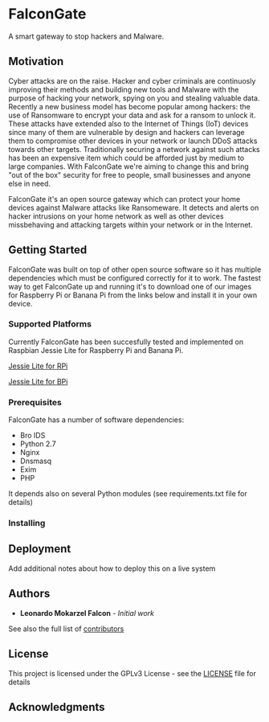 # FalconGate

A smart gateway to stop hackers and Malware.

## Motivation

Cyber attacks are on the raise. Hacker and cyber criminals are continuosly improving their methods and building new tools and Malware with the purpose of hacking your network, spying on you and stealing valuable data. Recently a new business model has become popular among hackers: the use of Ransomware to encrypt your data and ask for a ransom to unlock it. These attacks have extended also to the Internet of Things (IoT) devices since many of them are vulnerable by design and hackers can leverage them to compromise other devices in your network or launch DDoS attacks towards other targets. Traditionally securing a network against such attacks has been an expensive item which could be afforded just by medium to large companies. With FalconGate we're aiming to change this and bring "out of the box" security for free to people, small businesses and anyone else in need.

FalconGate it's an open source gateway which can protect your home devices against Malware attacks like Ransomeware. It detects and alerts on hacker intrusions on your home network as well as other devices missbehaving and attacking targets within your network or in the Internet.

## Getting Started

FalconGate was built on top of other open source software so it has multiple dependencies which must be configured correctly for it to work. The fastest way to get FalconGate up and running it's to download one of our images for Raspberry Pi or Banana Pi from the links below and install it in your own device.


### Supported Platforms

Currently FalconGate has been succesfully tested and implemented on Raspbian Jessie Lite for Raspberry Pi and Banana Pi.

[Jessie Lite for RPi](https://downloads.raspberrypi.org/raspbian_lite_latest)

[Jessie Lite for BPi](https://drive.google.com/file/d/0B_YnvHgh2rwjdWp0bXRheHNJM1E/view?usp=sharing)

### Prerequisites

FalconGate has a number of software dependencies:

- Bro IDS
- Python 2.7
- Nginx
- Dnsmasq
- Exim
- PHP

It depends also on several Python modules (see requirements.txt file for details)

### Installing



## Deployment

Add additional notes about how to deploy this on a live system


## Authors

* **Leonardo Mokarzel Falcon** - *Initial work*

See also the full list of [contributors](https://github.com/A3sal0n/FalconGate/graphs/contributors)

## License

This project is licensed under the GPLv3 License - see the [LICENSE](LICENSE) file for details

## Acknowledgments


